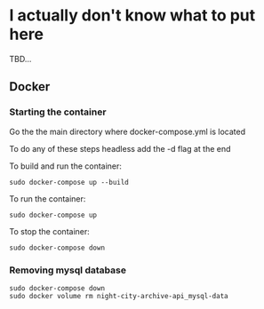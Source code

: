 # I actually don't know what to put here
TBD...

## Docker
### Starting the container
Go the the main directory where docker-compose.yml is located

To do any of these steps headless add the -d flag at the end

To build and run the container:
```
sudo docker-compose up --build
```

To run the container:
```
sudo docker-compose up
```

To stop the container:
```
sudo docker-compose down
```

### Removing mysql database
```
sudo docker-compose down
sudo docker volume rm night-city-archive-api_mysql-data
```